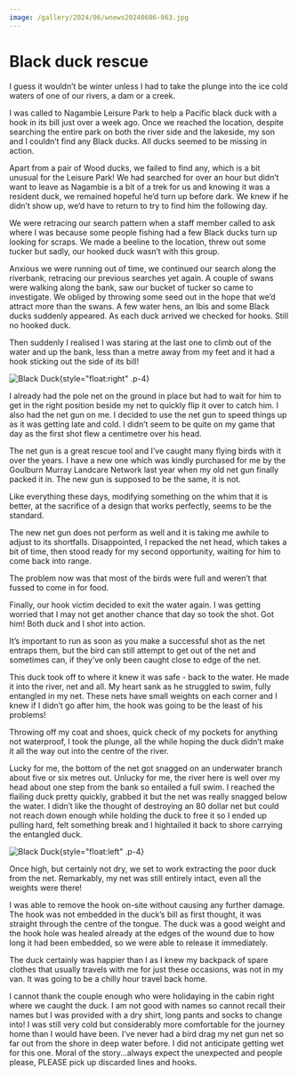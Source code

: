 ```yaml
---
image: /gallery/2024/06/wnews20240606-063.jpg
---
```

# Black duck rescue

I guess it wouldn’t be winter unless I had
to take the plunge into the ice cold waters of
one of our rivers, a dam or a creek.

I was called to Nagambie Leisure Park to
help a Pacific black duck with a hook in its
bill just over a week ago. Once we reached
the location, despite searching the entire park
on both the river side and the lakeside, my
son and I couldn’t find any Black ducks. All
ducks seemed to be missing in action.

Apart from a pair of Wood ducks, we
failed to find any, which is a bit unusual for
the Leisure Park! We had searched for over
an hour but didn’t want to leave as Nagambie
is a bit of a trek for us and knowing it was a
resident duck, we remained hopeful he’d turn
up before dark. We knew if he didn’t show
up, we’d have to return to try to find him the
following day.

We were retracing our search pattern
when a staff member called to ask where I
was because some people fishing had a few
Black ducks turn up looking for scraps. We
made a beeline to the location, threw out
some tucker but sadly, our hooked duck
wasn’t with this group.

Anxious we were running out of time,
we continued our search along the riverbank,
retracing our previous searches yet again.
A couple of swans were walking along the
bank, saw our bucket of tucker so came to
investigate. We obliged by throwing some
seed out in the hope that we’d attract more
than the swans. A few water hens, an Ibis and
some Black ducks suddenly appeared. As
each duck arrived we checked for hooks. Still
no hooked duck.

Then suddenly I realised I was staring at
the last one to climb out of the water and up
the bank, less than a metre away from my feet
and it had a hook sticking out the side of its
bill!

![Black Duck](https://media.wnews.org.au/gallery/2024/06/wnews20240606-063.jpg){style="float:right" .p-4}

I already had the pole net on the ground in
place but had to wait for him to get in the right
position beside my net to quickly flip it over
to catch him. I also had the net gun on me. I
decided to use the net gun to speed things up
as it was getting late and cold. I didn’t seem
to be quite on my game that day as the first
shot flew a centimetre over his head.

The net gun is a great rescue tool and
I’ve caught many flying birds with it over
the years. I have a new one which was kindly
purchased for me by the Goulburn Murray
Landcare Network last year when my old
net gun finally packed it in. The new gun is
supposed to be the same, it is not.

Like everything these days, modifying
something on the whim that it is better, at
the sacrifice of a design that works perfectly,
seems to be the standard.

The new net gun does not perform as
well and it is taking me awhile to adjust to
its shortfalls. Disappointed, I repacked the
net head, which takes a bit of time, then stood
ready for my second opportunity, waiting for
him to come back into range.

The problem now was that most of the
birds were full and weren’t that fussed to
come in for food.

Finally, our hook victim decided to exit
the water again. I was getting worried that I
may not get another chance that day so took
the shot. Got him! Both duck and I shot into
action.

It’s important to run as soon as you make
a successful shot as the net entraps them,
but the bird can still attempt to get out of the
net and sometimes can, if they’ve only been
caught close to edge of the net.

This duck took off to where it knew it
was safe - back to the water. He made it into
the river, net and all. My heart sank as he
struggled to swim, fully entangled in my net.
These nets have small weights on each corner
and I knew if I didn’t go after him, the hook
was going to be the least of his problems!

Throwing off my coat and shoes, quick
check of my pockets for anything not
waterproof, I took the plunge, all the while
hoping the duck didn’t make it all the way out
into the centre of the river.

Lucky for me, the bottom of the net got
snagged on an underwater branch about five
or six metres out. Unlucky for me, the river
here is well over my head about one step from
the bank so entailed a full swim. I reached
the flailing duck pretty quickly, grabbed
it but the net was really snagged below the
water. I didn’t like the thought of destroying
an 80 dollar net but could not reach down
enough while holding the duck to free it so
I ended up pulling hard, felt something break
and I hightailed it back to shore carrying the
entangled duck.

![Black Duck](https://media.wnews.org.au/gallery/2024/06/wnews20240606-062.jpg){style="float:left" .p-4}

Once high, but certainly not dry, we set to
work extracting the poor duck from the net.
Remarkably, my net was still entirely intact,
even all the weights were there!

I was able to remove the hook on-site
without causing any further damage. The
hook was not embedded in the duck’s bill
as first thought, it was straight through the
centre of the tongue. The duck was a good
weight and the hook hole was healed already
at the edges of the wound due to how long
it had been embedded, so we were able to
release it immediately.

The duck certainly was happier than
I as I knew my backpack of spare clothes
that usually travels with me for just these
occasions, was not in my van. It was going to
be a chilly hour travel back home.

I cannot thank the couple enough who
were holidaying in the cabin right where
we caught the duck. I am not good with
names so cannot recall their names but I was
provided with a dry shirt, long pants and
socks to change into! I was still very cold
but considerably more comfortable for the
journey home than I would have been.
I’ve never had a bird drag my net gun
net so far out from the shore in deep water
before. I did not anticipate getting wet for
this one. Moral of the story...always expect
the unexpected and people please, PLEASE
pick up discarded lines and hooks.
